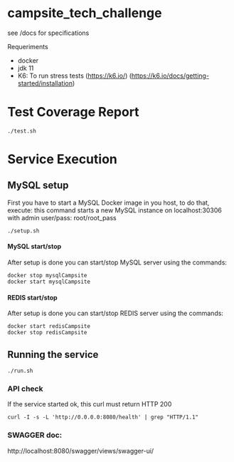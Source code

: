 # campsite_tech_challenge

see /docs for specifications

Requeriments

- docker
- jdk 11
- K6: To run stress tests (https://k6.io/)  (https://k6.io/docs/getting-started/installation) 

# Test Coverage Report

````
./test.sh
````




# Service Execution

## MySQL setup
 First you have to start a MySQL Docker image in you host, to do that, execute:
 this command starts a new MySQL instance on localhost:30306 with admin user/pass: root/root_pass
```
./setup.sh
```


#### MySQL start/stop

 After setup is done you can start/stop MySQL server using the commands:

```
docker stop mysqlCampsite
docker start mysqlCampsite
```
#### REDIS start/stop

 After setup is done you can start/stop REDIS server using the commands:

```
docker start redisCampsite
docker stop redisCampsite
```


## Running the service

````
./run.sh
````

### API check 

If the service started ok, this curl must return HTTP 200

````
curl -I -s -L 'http://0.0.0.0:8080/health' | grep "HTTP/1.1"
````


### SWAGGER doc:

http://localhost:8080/swagger/views/swagger-ui/





